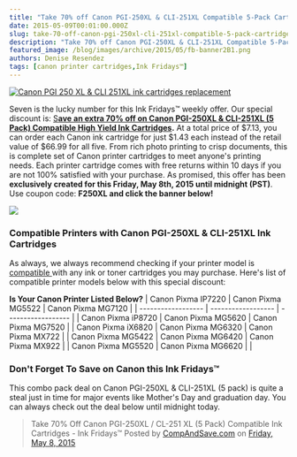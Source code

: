 ```yaml
---
title: "Take 70% off Canon PGI-250XL & CLI-251XL Compatible 5-Pack Cartridges until midnight - Ink Fridays™"
date: 2015-05-09T00:01:00.000Z
slug: take-70-off-canon-pgi-250xl-cli-251xl-compatible-5-pack-cartridges-until-midnight-ink-fridays
description: "Take 70% off Canon PGI-250XL & CLI-251XL Compatible 5-Pack Cartridges until midnight - Ink Fridays™"
featured_image: /blog/images/archive/2015/05/fb-banner2B1.png
authors: Denise Resendez
tags: [canon printer cartridges,Ink Fridays™]
---
```


[![Canon PGI 250 XL & CLI 251XL ink cartridges replacement ](/blog/images/ink-fridays-70off.png "CompAndSave Ink Fridays")](/blog/images/ink-fridays-70off.png)

Seven is the lucky number for this Ink Fridays™ weekly offer. Our special discount is: [S](https://www.compandsave.com/ink-fridays)**[ave an extra 70% off on Canon PGI-250XL & CLI-251XL (5 Pack) Compatible High Yield Ink Cartridges](https://www.compandsave.com/ink-fridays).** At a total price of $7.13, you can order each Canon ink cartridge for just $1.43 each instead of the retail value of $66.99 for all five. From rich photo printing to crisp documents, this is complete set of Canon printer cartridges to meet anyone's printing needs. Each printer cartridge comes with free returns within 10 days if you are not 100% satisfied with your purchase. As promised, this offer has been **exclusively created for this Friday, May 8th, 2015 until midnight (PST)**. Use coupon code: **F250XL and click the banner below!**

[![](/blog/images/ink-friday-banner-70off.jpg)](/blog/images/ink-friday-banner-70off.jpg)


### Compatible Printers with Canon PGI-250XL & CLI-251XL Ink Cartridges

As always, we always recommend checking if your printer model is [compatible ](https://www.compandsave.com/canon/250-251-xl-ink-cartridges/pgi-250xl-cli-251xl-5-combo#printerMatchTab)with any ink or toner cartridges you may purchase. Here's list of compatible printer models below with this special discount:

__**Is Your Canon Printer Listed Below?**__
| Canon Pixma IP7220 | Canon Pixma MG5522 | Canon Pixma MG7120 |
| ------------------ | ------------------ | ------------------ |
| Canon Pixma iP8720 | Canon Pixma MG5620 | Canon Pixma MG7520 |
| Canon Pixma iX6820 | Canon Pixma MG6320 | Canon Pixma MX722  |
| Canon Pixma MG5422 | Canon Pixma MG6420 | Canon Pixma MX922  |
| Canon Pixma MG5520 | Canon Pixma MG6620 |                    |

### Don't Forget To Save on Canon this Ink Fridays™

This combo pack deal on Canon PGI-250XL & CLI-251XL (5 pack) is quite a steal just in time for major events like Mother's Day and graduation day. You can always check out the deal below until midnight today.

> Take 70% Off Canon PGI-250XL / CL-251 XL (5 Pack) Compatible Ink Cartridges - Ink Fridays™
> Posted by [CompAndSave.com](https://www.facebook.com/compandsave.ink) on [Friday, May 8, 2015](https://www.facebook.com/compandsave.ink)